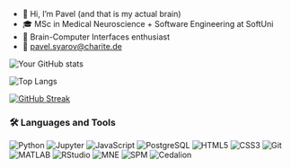 - 👋 Hi, I’m Pavel (and that is my actual brain)
- 🎓 MSc in Medical Neuroscience + Software Engineering at SoftUni
- 🧠 Brain-Computer Interfaces enthusiast
- 📩 pavel.syarov@charite.de


![Your GitHub stats](https://github-readme-stats.vercel.app/api?username=your-username&show_icons=true&theme=radical)

![Top Langs](https://github-readme-stats.vercel.app/api/top-langs/?username=your-username&layout=compact)

[![GitHub Streak](https://streak-stats.demolab.com?user=your-username&theme=tokyonight)](https://git.io/streak-stats)

### 🛠️ Languages and Tools

![Python](https://img.shields.io/badge/-Python-3776AB?style=flat&logo=python&logoColor=white)
![Jupyter](https://img.shields.io/badge/-Jupyter-F37626?style=flat&logo=jupyter&logoColor=white)
![JavaScript](https://img.shields.io/badge/-JavaScript-F7DF1E?style=flat&logo=javascript&logoColor=black)
![PostgreSQL](https://img.shields.io/badge/-PostgreSQL-336791?style=flat&logo=postgresql&logoColor=white)
![HTML5](https://img.shields.io/badge/-HTML5-E34F26?style=flat&logo=html5&logoColor=white)
![CSS3](https://img.shields.io/badge/-CSS3-1572B6?style=flat&logo=css3&logoColor=white)
![Git](https://img.shields.io/badge/-Git-F05032?style=flat&logo=git&logoColor=white)
![MATLAB](https://img.shields.io/badge/-MATLAB-0076A8?style=flat&logo=MathWorks&logoColor=white)
![RStudio](https://img.shields.io/badge/-RStudio-75AADB?style=flat&logo=rstudio&logoColor=white)
![MNE](https://img.shields.io/badge/-MNE-Python-2C3E50?style=flat&logo=python&logoColor=white)
![SPM](https://img.shields.io/badge/-SPM-fMRI-6F42C1?style=flat&logo=brainly&logoColor=white)
![Cedalion](https://img.shields.io/badge/-Cedalion-fNIRS-8E44AD?style=flat&logo=neural&logoColor=white)
